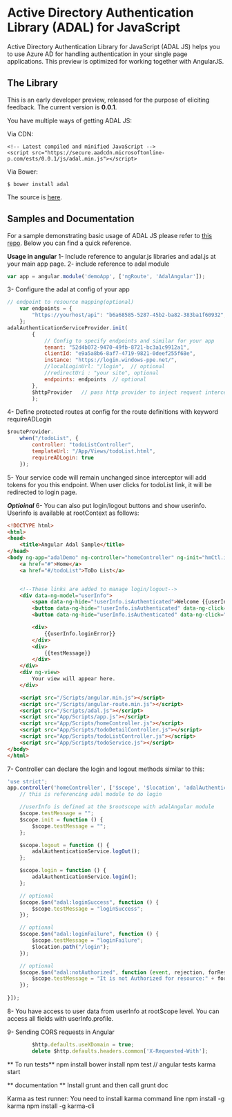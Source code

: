 Active Directory Authentication Library (ADAL) for JavaScript 
====================================

Active Directory Authentication Library for JavaScript (ADAL JS) helps you to use Azure AD for handling authentication in your single page applications.
This preview is optimized for working together with AngularJS.

## The Library

This is an early developer preview, released for the purpose of eliciting feedback.
The current version is **0.0.1**.
 
You have multiple ways of getting ADAL JS:

Via CDN:

    <!-- Latest compiled and minified JavaScript -->
    <script src="https://secure.aadcdn.microsoftonline-p.com/ests/0.0.1/js/adal.min.js"></script>


Via Bower: 

    $ bower install adal

The source is [here](https://raw.githubusercontent.com/AzureAD/azure-activedirectory-library-for-js/dev/lib/adal.js?token=ACGxhMoqqbpA5-DApz4r-322ueaIyLBIks5UUotnwA%3D%3D).

## Samples and Documentation 

For a sample demonstrating basic usage of ADAL JS please refer to [this repo](https://github.com/AzureADSamples/SinglePageApp-DotNet). 
Below you can find a quick reference.

**Usage in angular**
1- Include reference to angular.js libraries and adal.js at your main app page.
2- include reference to adal module
```js
var app = angular.module('demoApp', ['ngRoute', 'AdalAngular']);
```
3- Configure the adal at config of your app
```js
// endpoint to resource mapping(optional)
    var endpoints = {
        "https://yourhost/api": "b6a68585-5287-45b2-ba82-383ba1f60932",
    };
adalAuthenticationServiceProvider.init(
        {
            // Config to specify endpoints and similar for your app
            tenant: "52d4b072-9470-49fb-8721-bc3a1c9912a1",
            clientId: "e9a5a8b6-8af7-4719-9821-0deef255f68e",
            instance: "https://login.windows-ppe.net/",
            //localLoginUrl: "/login",  // optional
            //redirectUri : "your site", optional
            endpoints: endpoints  // optional
        },
        $httpProvider   // pass http provider to inject request interceptor to attach tokens
        );
```
4- Define protected routes at config for the route definitions with keyword requireADLogin
```js
$routeProvider.
    when("/todoList", {
        controller: "todoListController",
        templateUrl: "/App/Views/todoList.html",
        requireADLogin: true
    });

```
5- Your service code will remain unchanged since interceptor will add tokens for you this endpoint. When user clicks for todoList link, it will be redirected to login page.

***Optioinal***
6- You can also put login/logout buttons and show userinfo. Userinfo is available at rootContext as follows:
```html
<!DOCTYPE html>
<html>
<head>
    <title>Angular Adal Sample</title>
</head>
<body ng-app="adalDemo" ng-controller="homeController" ng-init="hmCtl.init()">
    <a href="#">Home</a>
    <a href="#/todoList">ToDo List</a>


    <!--These links are added to manage login/logout-->
    <div data-ng-model="userInfo">
        <span data-ng-hide="!userInfo.isAuthenticated">Welcome {{userInfo.userName}} </span>
        <button data-ng-hide="!userInfo.isAuthenticated" data-ng-click="logout()">Logout</button>
        <button data-ng-hide="userInfo.isAuthenticated" data-ng-click="login()">Login</button>

        <div>
            {{userInfo.loginError}}
        </div>
        <div>
            {{testMessage}}
        </div>
    </div>
    <div ng-view>
        Your view will appear here.
    </div>

    <script src="/Scripts/angular.min.js"></script>
    <script src="/Scripts/angular-route.min.js"></script>
    <script src="/Scripts/adal.js"></script>
    <script src="App/Scripts/app.js"></script>
    <script src="App/Scripts/homeController.js"></script>
    <script src="App/Scripts/todoDetailController.js"></script>
    <script src="App/Scripts/todoListController.js"></script>
    <script src="App/Scripts/todoService.js"></script>
</body>
</html>
```
7- Controller can declare the login and logout methods similar to this:
```js
'use strict';
app.controller('homeController', ['$scope', '$location', 'adalAuthenticationService', function ($scope, $location, adalAuthenticationService) {
    // this is referencing adal module to do login

    //userInfo is defined at the $rootscope with adalAngular module
    $scope.testMessage = "";
    $scope.init = function () {
        $scope.testMessage = "";
    };

    $scope.logout = function () {
        adalAuthenticationService.logOut();
    };

    $scope.login = function () {
        adalAuthenticationService.login();
    };

    // optional
    $scope.$on("adal:loginSuccess", function () {
        $scope.testMessage = "loginSuccess";
    });

    // optional
    $scope.$on("adal:loginFailure", function () {
        $scope.testMessage = "loginFailure";
        $location.path("/login");
    });

    // optional
    $scope.$on("adal:notAuthorized", function (event, rejection, forResource) {
        $scope.testMessage = "It is not Authorized for resource:" + forResource;
    });
  
}]);


```

8- You have access to user data from userInfo at rootScope level. You can access all fields with userInfo.profile.

9- Sending CORS requests in Angular

```js
        $http.defaults.useXDomain = true;
        delete $http.defaults.headers.common['X-Requested-With'];
```

** To run tests**
npm install
bower install
npm test
// angular tests
karma start

** documentation **
Install grunt and then call
grunt doc


Karma as test runner:
You need to install karma command line
npm install -g karma
npm install -g karma-cli
